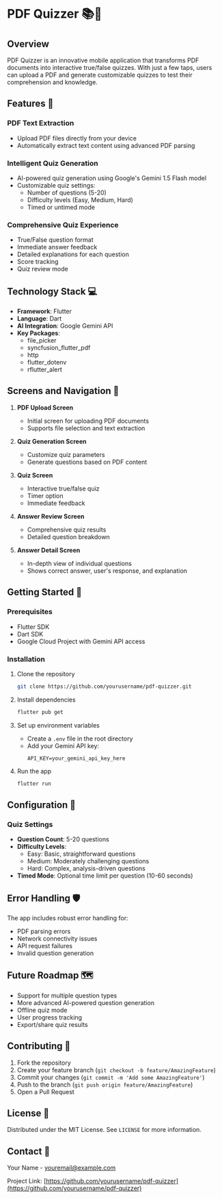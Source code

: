 # PDF Quizzer 📚🧠


## Overview

PDF Quizzer is an innovative mobile application that transforms PDF documents into interactive true/false quizzes. With just a few taps, users can upload a PDF and generate customizable quizzes to test their comprehension and knowledge.


## Features 🌟

### PDF Text Extraction
- Upload PDF files directly from your device
- Automatically extract text content using advanced PDF parsing

### Intelligent Quiz Generation
- AI-powered quiz generation using Google's Gemini 1.5 Flash model
- Customizable quiz settings:
  * Number of questions (5-20)
  * Difficulty levels (Easy, Medium, Hard)
  * Timed or untimed mode

### Comprehensive Quiz Experience
- True/False question format
- Immediate answer feedback
- Detailed explanations for each question
- Score tracking
- Quiz review mode

## Technology Stack 💻

- **Framework**: Flutter
- **Language**: Dart
- **AI Integration**: Google Gemini API
- **Key Packages**:
  * file_picker
  * syncfusion_flutter_pdf
  * http
  * flutter_dotenv
  * rflutter_alert

## Screens and Navigation 🚦

1. **PDF Upload Screen**
   - Initial screen for uploading PDF documents
   - Supports file selection and text extraction

2. **Quiz Generation Screen**
   - Customize quiz parameters
   - Generate questions based on PDF content

3. **Quiz Screen**
   - Interactive true/false quiz
   - Timer option
   - Immediate feedback

4. **Answer Review Screen**
   - Comprehensive quiz results
   - Detailed question breakdown

5. **Answer Detail Screen**
   - In-depth view of individual questions
   - Shows correct answer, user's response, and explanation

## Getting Started 🚀

### Prerequisites
- Flutter SDK
- Dart SDK
- Google Cloud Project with Gemini API access

### Installation

1. Clone the repository
   ```bash
   git clone https://github.com/yourusername/pdf-quizzer.git
   ```

2. Install dependencies
   ```bash
   flutter pub get
   ```

3. Set up environment variables
   - Create a `.env` file in the root directory
   - Add your Gemini API key:
     ```
     API_KEY=your_gemini_api_key_here
     ```

4. Run the app
   ```bash
   flutter run
   ```

## Configuration 🔧

### Quiz Settings
- **Question Count**: 5-20 questions
- **Difficulty Levels**:
  * Easy: Basic, straightforward questions
  * Medium: Moderately challenging questions
  * Hard: Complex, analysis-driven questions
- **Timed Mode**: Optional time limit per question (10-60 seconds)

## Error Handling 🛡️

The app includes robust error handling for:
- PDF parsing errors
- Network connectivity issues
- API request failures
- Invalid question generation

## Future Roadmap 🗺️

- Support for multiple question types
- More advanced AI-powered question generation
- Offline quiz mode
- User progress tracking
- Export/share quiz results

## Contributing 🤝

1. Fork the repository
2. Create your feature branch (`git checkout -b feature/AmazingFeature`)
3. Commit your changes (`git commit -m 'Add some AmazingFeature'`)
4. Push to the branch (`git push origin feature/AmazingFeature`)
5. Open a Pull Request

## License 📄

Distributed under the MIT License. See `LICENSE` for more information.

## Contact 📧

Your Name - youremail@example.com

Project Link: [https://github.com/yourusername/pdf-quizzer](https://github.com/yourusername/pdf-quizzer)
